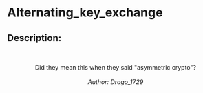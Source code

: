 
# Alternating_key_exchange
## Description:
<br><center>Did they mean this when they said "asymmetric crypto"?<br><br><i>Author: Drago_1729</i></center>

